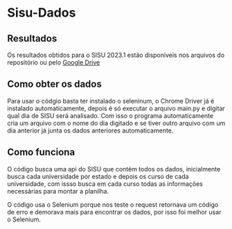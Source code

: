 # Sisu-Dados
## Resultados
Os resultados obtidos para o SISU 2023.1 estão disponiveis nos arquivos do repositório ou pelo <a href="https://docs.google.com/spreadsheets/d/1BvtCRN2tsA06cD_zlFRjHz9iR3-IlGSq/edit?usp=share_link&ouid=112517535618268926052&rtpof=true&sd=true">Google Drive</a>
## Como obter os dados
Para usar o códgio basta ter instalado o seleninum, o Chrome Driver já é instalado automaticamente, depois é só executar o arquivo main.py e digitar qual dia de SISU será analisado. Com isso o programa automaticamente cria um arquivo com o nome do dia digitado e se tiver outro arquivo com um dia anterior já junta os dados anteriores automaticamente.
## Como funciona
O código busca uma api do SISU que contém todos os dados, inicialmente busca cada universidade por estado e depois os curso de cada universidade, com issso busca em cada curso todas as informações necessárias para montar a planilha.

O código usa o Selenium porque nos teste o request retornava um código de erro e demorava mais para encontrar os dados, por isso foi melhor usar o Selenium.
